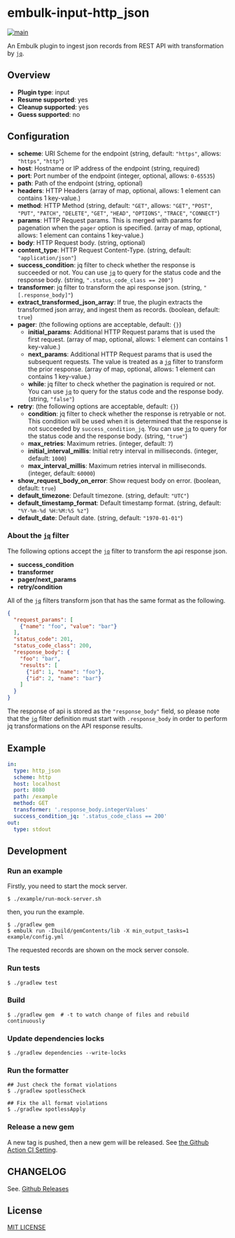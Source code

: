 # embulk-input-http_json

[![main](https://github.com/civitaspo/embulk-input-http_json/actions/workflows/main.yml/badge.svg)](https://github.com/civitaspo/embulk-input-http_json/actions/workflows/main.yml)

An Embulk plugin to ingest json records from REST API with transformation by [`jq`](https://github.com/eiiches/jackson-jq).

## Overview

* **Plugin type**: input
* **Resume supported**: yes
* **Cleanup supported**: yes
* **Guess supported**: no

## Configuration

- **scheme**: URI Scheme for the endpoint (string, default: `"https"`, allows: `"https"`, `"http"`)
- **host**: Hostname or IP address of the endpoint (string, required)
- **port**: Port number of the endpoint (integer, optional, allows: `0-65535`)
- **path**: Path of the endpoint (string, optional)
- **headers**: HTTP Headers (array of map, optional, allows: 1 element can contains 1 key-value.)
- **method**: HTTP Method (string, default: `"GET"`, allows: `"GET"`, `"POST"`, `"PUT"`, `"PATCH"`, `"DELETE"`, `"GET"`, `"HEAD"`, `"OPTIONS"`, `"TRACE"`, `"CONNECT"`)
- **params**: HTTP Request params. This is merged with params for pagenation when the `pager` option is specified. (array of map, optional, allows: 1 element can contains 1 key-value.)
- **body**: HTTP Request body. (string, optional)
- **content_type**: HTTP Request Content-Type. (string, default: `"application/json"`)
- **success_condition**: jq filter to check whether the response is succeeded or not. You can use [`jq`](https://github.com/eiiches/jackson-jq) to query for the status code and the response body. (string, `".status_code_class == 200"`)
- **transformer**: jq filter to transform the api response json. (string, `"[.response_body]"`)
- **extract_transformed_json_array**: If true, the plugin extracts the transformed json array, and ingest them as records. (boolean, default: `true`)
- **pager**: (the following options are acceptable, default: `{}`)
  - **initial_params**: Additional HTTP Request params that is used the first request. (array of map, optional, allows: 1 element can contains 1 key-value.)
  - **next_params**: Additional HTTP Request params that is used the subsequent requests. The value is treated as a [`jq`](https://github.com/eiiches/jackson-jq) filter to transform the prior response. (array of map, optional, allows: 1 element can contains 1 key-value.)
  - **while**: jq filter to check whether the pagination is required or not. You can use [`jq`](https://github.com/eiiches/jackson-jq) to query for the status code and the response body. (string, `"false"`)
- **retry**: (the following options are acceptable, default: `{}`)
  - **condition**: jq filter to check whether the response is retryable or not. This condition will be used when it is determined that the response is not succeeded by `success_condition_jq`. You can use [`jq`](https://github.com/eiiches/jackson-jq) to query for the status code and the response body. (string, `"true"`)
  - **max_retries**: Maximum retries. (integer, default: `7`)
  - **initial_interval_millis**: Initial retry interval in milliseconds. (integer, default: `1000`)
  - **max_interval_millis**: Maximum retries interval in milliseconds. (integer, default: `60000`)
- **show_request_body_on_error**: Show request body on error. (boolean, default: `true`)
- **default_timezone**: Default timezone. (string, default: `"UTC"`)
- **default_timestamp_format**: Default timestamp format. (string, default: `"%Y-%m-%d %H:%M:%S %z"`)
- **default_date**: Default date. (string, default: `"1970-01-01"`)

### About the [`jq`](https://github.com/eiiches/jackson-jq) filter

The following options accept the [`jq`](https://github.com/eiiches/jackson-jq) filter to transform the api response json.

- **success_condition**
- **transformer**
- **pager/next_params**
- **retry/condition**

All of the [`jq`](https://github.com/eiiches/jackson-jq) filters transform json that has the same format as the following.

```json
{
  "request_params": [
    {"name": "foo", "value": "bar"}
  ],
  "status_code": 201,
  "status_code_class": 200,
  "response_body": {
    "foo": "bar",
    "results": [
      {"id": 1, "name": "foo"},
      {"id": 2, "name": "bar"}
    ]
  }
}
```

The response of api is stored as the `"response_body"` field, so please note that the [`jq`](https://github.com/eiiches/jackson-jq) filter definition must start with `.response_body` in order to perform jq transformations on the API response results.

## Example

```yaml
in:
  type: http_json
  scheme: http
  host: localhost
  port: 8080
  path: /example
  method: GET
  transformer: '.response_body.integerValues'
  success_condition_jq: '.status_code_class == 200'
out:
  type: stdout
```

## Development

### Run an example

Firstly, you need to start the mock server.

```shell
$ ./example/run-mock-server.sh
```

then, you run the example.

```shell
$ ./gradlew gem
$ embulk run -Ibuild/gemContents/lib -X min_output_tasks=1 example/config.yml
```

The requested records are shown on the mock server console.

### Run tests

```shell
$ ./gradlew test
```

### Build

```
$ ./gradlew gem  # -t to watch change of files and rebuild continuously
```

### Update dependencies locks

```shell
$ ./gradlew dependencies --write-locks
```

### Run the formatter

```shell
## Just check the format violations
$ ./gradlew spotlessCheck

## Fix the all format violations
$ ./gradlew spotlessApply
```

### Release a new gem

A new tag is pushed, then a new gem will be released. See [the Github Action CI Setting](./.github/workflows/main.yml).

## CHANGELOG

See. [Github Releases](https://github.com/civitaspo/embulk-input-http_json/releases)

## License

[MIT LICENSE](./LICENSE.txt)
